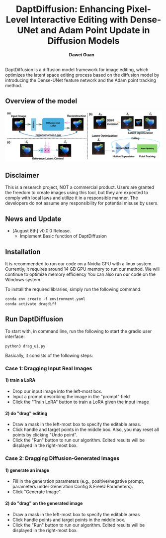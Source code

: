 <p align="center">
  <h1 align="center">DaptDiffusion: Enhancing Pixel-Level Interactive Editing with Dense-UNet and Adam Point Update in Diffusion Models</h1>
  <p align="center">
    <strong>Dawei Guan</strong>
    &nbsp;&nbsp;
  </p>
  <br>
DaptDiffusion is a diffusion model framework for image editing, which optimizes the latent space editing process based on the diffusion model by introducing the Dense-UNet feature network and the Adam point tracking method. 

## Overview of the model
![image](https://github.com/Gdw040199/DaptDiffusion/blob/main/overview.png)

## Disclaimer
This is a research project, NOT a commercial product. Users are granted the freedom to create images using this tool, but they are expected to comply with local laws and utilize it in a responsible manner. The developers do not assume any responsibility for potential misuse by users.

## News and Update
* [August 8th] v0.0.0 Release.
  * Implement Basic function of DaptDiffusion

## Installation

It is recommended to run our code on a Nvidia GPU with a linux system. Currently, it requires around 14 GB GPU memory to run our method. We will continue to optimize memory efficiency
You can also run our code on the Windows system.

To install the required libraries, simply run the following command:
```
conda env create -f environment.yaml
conda activate dragdiff
```

## Run DaptDiffusion
To start with, in command line, run the following to start the gradio user interface:
```
python3 drag_ui.py
```

Basically, it consists of the following steps:

### Case 1: Dragging Input Real Images
#### 1) train a LoRA
* Drop our input image into the left-most box.
* Input a prompt describing the image in the "prompt" field
* Click the "Train LoRA" button to train a LoRA given the input image

#### 2) do "drag" editing
* Draw a mask in the left-most box to specify the editable areas.
* Click handle and target points in the middle box. Also, you may reset all points by clicking "Undo point".
* Click the "Run" button to run our algorithm. Edited results will be displayed in the right-most box.

### Case 2: Dragging Diffusion-Generated Images
#### 1) generate an image
* Fill in the generation parameters (e.g., positive/negative prompt, parameters under Generation Config & FreeU Parameters).
* Click "Generate Image".

#### 2) do "drag" on the generated image
* Draw a mask in the left-most box to specify the editable areas
* Click handle points and target points in the middle box.
* Click the "Run" button to run our algorithm. Edited results will be displayed in the right-most box.


<!---
## Explanation for parameters in the user interface:
#### General Parameters
|Parameter|Explanation|
|-----|------|
|prompt|The prompt describing the user input image (This will be used to train the LoRA and conduct "drag" editing).|
|lora_path|The directory where the trained LoRA will be saved.|


#### Algorithm Parameters
These parameters are collapsed by default as we normally do not have to tune them. Here are the explanations:
* Base Model Config

|Parameter|Explanation|
|-----|------|
|Diffusion Model Path|The path to the diffusion models. By default we are using "runwayml/stable-diffusion-v1-5". We will add support for more models in the future.|
|VAE Choice|The Choice of VAE. Now there are two choices, one is "default", which will use the original VAE. Another choice is "stabilityai/sd-vae-ft-mse", which can improve results on images with human eyes and faces (see [explanation](https://stable-diffusion-art.com/how-to-use-vae/))|

* Drag Parameters

|Parameter|Explanation|
|-----|------|
|n_pix_step|Maximum number of steps of motion supervision. **Increase this if handle points have not been "dragged" to desired position.**|
|lam|The regularization coefficient controlling unmasked region stays unchanged. Increase this value if the unmasked region has changed more than what was desired (do not have to tune in most cases).|
|n_actual_inference_step|Number of DDIM inversion steps performed (do not have to tune in most cases).|

* LoRA Parameters

|Parameter|Explanation|
|-----|------|
|LoRA training steps|Number of LoRA training steps (do not have to tune in most cases).|
|LoRA learning rate|Learning rate of LoRA (do not have to tune in most cases)|
|LoRA rank|Rank of the LoRA (do not have to tune in most cases).|

--->
